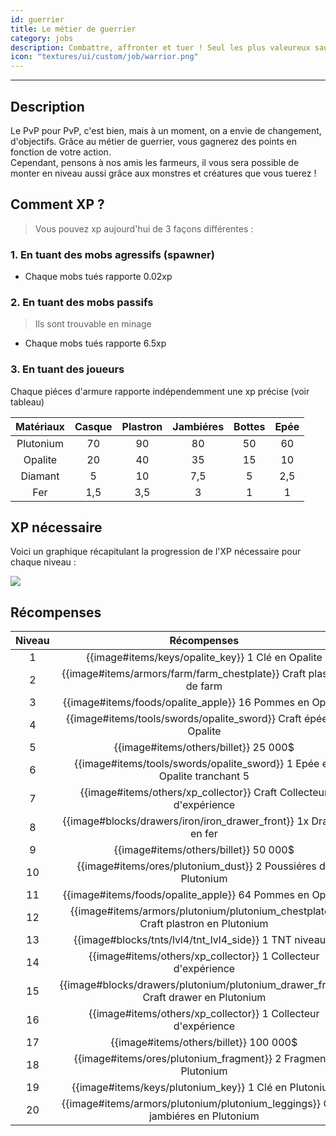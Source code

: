 ```yaml
---
id: guerrier
title: Le métier de guerrier
category: jobs
description: Combattre, affronter et tuer ! Seul les plus valeureux sauront atteindre la fin de cet objectif.
icon: "textures/ui/custom/job/warrior.png"
---
```

___
## Description

Le PvP pour PvP, c'est bien, mais à un moment, on a envie de changement, d'objectifs. Grâce au métier de guerrier, vous gagnerez des points en fonction de votre action.  
Cependant, pensons à nos amis les farmeurs, il vous sera possible de monter en niveau aussi grâce aux monstres et créatures que vous tuerez !

## Comment XP ?

> Vous pouvez xp aujourd'hui de 3 façons différentes :

### 1. En tuant des mobs agressifs (spawner)

- Chaque mobs tués rapporte 0.02xp

### 2. En tuant des mobs passifs

> Ils sont trouvable en minage

- Chaque mobs tués rapporte 6.5xp 

### 3. En tuant des joueurs

Chaque piéces d'armure rapporte indépendemment une xp précise (voir tableau)

Matériaux | Casque | Plastron | Jambiéres | Bottes | Epée 
:----: | :---------: | :---------: | :---------: | :---------:| :---------: 
Plutonium | 70 | 90 | 80 | 50 | 60
Opalite | 20 | 40 | 35 | 15 | 10
Diamant | 5 | 10 | 7,5 | 5 | 2,5
Fer | 1,5 | 3,5 | 3 | 1 | 1

## XP nécessaire

Voici un graphique récapitulant la progression de l'XP nécessaire pour chaque niveau :  

<img style="margin: 0 auto;" src="https://user-images.githubusercontent.com/109299545/179062119-d4ceae2f-0a9e-4d0b-a375-7fd3b3452178.PNG">

## Récompenses

Niveau | Récompenses
:----: | :---------: 
1 | {{image#items/keys/opalite_key}} 1 Clé en Opalite 
2 | {{image#items/armors/farm/farm_chestplate}} Craft plastron de farm 
3 | {{image#items/foods/opalite_apple}} 16 Pommes en Opalite 
4 | {{image#items/tools/swords/opalite_sword}} Craft épée en Opalite 
5 | {{image#items/others/billet}} 25 000$ 
6 | {{image#items/tools/swords/opalite_sword}} 1 Epée en Opalite tranchant 5 
7 | {{image#items/others/xp_collector}} Craft Collecteur d'expérience 
8 | {{image#blocks/drawers/iron/iron_drawer_front}} 1x Drawer en fer 
9 | {{image#items/others/billet}} 50 000$ 
10 | {{image#items/ores/plutonium_dust}} 2 Poussiéres de Plutonium 
11 | {{image#items/foods/opalite_apple}} 64 Pommes en Opalite 
12 | {{image#items/armors/plutonium/plutonium_chestplate}} Craft plastron en Plutonium 
13 | {{image#blocks/tnts/lvl4/tnt_lvl4_side}} 1 TNT niveau 4
14 | {{image#items/others/xp_collector}} 1 Collecteur d'expérience 
15 | {{image#blocks/drawers/plutonium/plutonium_drawer_front}} Craft drawer en Plutonium 
16 | {{image#items/others/xp_collector}} 1 Collecteur d'expérience 
17 | {{image#items/others/billet}} 100 000$ 
18 | {{image#items/ores/plutonium_fragment}} 2 Fragments Plutonium 
19 | {{image#items/keys/plutonium_key}} 1 Clé en Plutonium 
20 | {{image#items/armors/plutonium/plutonium_leggings}} Craft jambiéres en Plutonium
